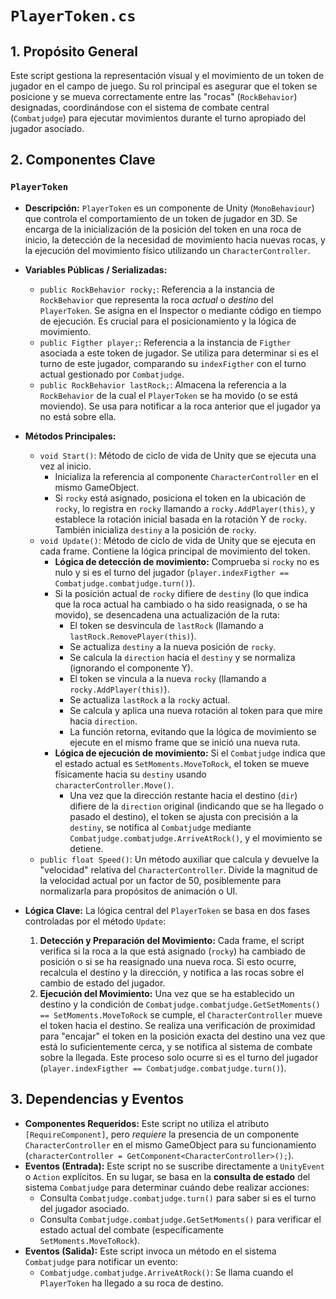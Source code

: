 # `PlayerToken.cs`

## 1. Propósito General
Este script gestiona la representación visual y el movimiento de un token de jugador en el campo de juego. Su rol principal es asegurar que el token se posicione y se mueva correctamente entre las "rocas" (`RockBehavior`) designadas, coordinándose con el sistema de combate central (`Combatjudge`) para ejecutar movimientos durante el turno apropiado del jugador asociado.

## 2. Componentes Clave

### `PlayerToken`
-   **Descripción:** `PlayerToken` es un componente de Unity (`MonoBehaviour`) que controla el comportamiento de un token de jugador en 3D. Se encarga de la inicialización de la posición del token en una roca de inicio, la detección de la necesidad de movimiento hacia nuevas rocas, y la ejecución del movimiento físico utilizando un `CharacterController`.
-   **Variables Públicas / Serializadas:**
    -   `public RockBehavior rocky;`: Referencia a la instancia de `RockBehavior` que representa la roca *actual* o *destino* del `PlayerToken`. Se asigna en el Inspector o mediante código en tiempo de ejecución. Es crucial para el posicionamiento y la lógica de movimiento.
    -   `public Figther player;`: Referencia a la instancia de `Figther` asociada a este token de jugador. Se utiliza para determinar si es el turno de este jugador, comparando su `indexFigther` con el turno actual gestionado por `Combatjudge`.
    -   `public RockBehavior lastRock;`: Almacena la referencia a la `RockBehavior` de la cual el `PlayerToken` se ha movido (o se está moviendo). Se usa para notificar a la roca anterior que el jugador ya no está sobre ella.
-   **Métodos Principales:**
    -   `void Start()`: Método de ciclo de vida de Unity que se ejecuta una vez al inicio.
        -   Inicializa la referencia al componente `CharacterController` en el mismo GameObject.
        -   Si `rocky` está asignado, posiciona el token en la ubicación de `rocky`, lo registra en `rocky` llamando a `rocky.AddPlayer(this)`, y establece la rotación inicial basada en la rotación Y de `rocky`. También inicializa `destiny` a la posición de `rocky`.
    -   `void Update()`: Método de ciclo de vida de Unity que se ejecuta en cada frame. Contiene la lógica principal de movimiento del token.
        -   **Lógica de detección de movimiento:** Comprueba si `rocky` no es nulo y si es el turno del jugador (`player.indexFigther == Combatjudge.combatjudge.turn()`).
        -   Si la posición actual de `rocky` difiere de `destiny` (lo que indica que la roca actual ha cambiado o ha sido reasignada, o se ha movido), se desencadena una actualización de la ruta:
            -   El token se desvincula de `lastRock` (llamando a `lastRock.RemovePlayer(this)`).
            -   Se actualiza `destiny` a la nueva posición de `rocky`.
            -   Se calcula la `direction` hacia el `destiny` y se normaliza (ignorando el componente Y).
            -   El token se vincula a la nueva `rocky` (llamando a `rocky.AddPlayer(this)`).
            -   Se actualiza `lastRock` a la `rocky` actual.
            -   Se calcula y aplica una nueva rotación al token para que mire hacia `direction`.
            -   La función retorna, evitando que la lógica de movimiento se ejecute en el mismo frame que se inició una nueva ruta.
        -   **Lógica de ejecución de movimiento:** Si el `Combatjudge` indica que el estado actual es `SetMoments.MoveToRock`, el token se mueve físicamente hacia su `destiny` usando `characterController.Move()`.
            -   Una vez que la dirección restante hacia el destino (`dir`) difiere de la `direction` original (indicando que se ha llegado o pasado el destino), el token se ajusta con precisión a la `destiny`, se notifica al `Combatjudge` mediante `Combatjudge.combatjudge.ArriveAtRock()`, y el movimiento se detiene.
    -   `public float Speed()`: Un método auxiliar que calcula y devuelve la "velocidad" relativa del `CharacterController`. Divide la magnitud de la velocidad actual por un factor de 50, posiblemente para normalizarla para propósitos de animación o UI.

-   **Lógica Clave:**
    La lógica central del `PlayerToken` se basa en dos fases controladas por el método `Update`:
    1.  **Detección y Preparación del Movimiento:** Cada frame, el script verifica si la roca a la que está asignado (`rocky`) ha cambiado de posición o si se ha reasignado una nueva roca. Si esto ocurre, recalcula el destino y la dirección, y notifica a las rocas sobre el cambio de estado del jugador.
    2.  **Ejecución del Movimiento:** Una vez que se ha establecido un destino y la condición de `Combatjudge.combatjudge.GetSetMoments() == SetMoments.MoveToRock` se cumple, el `CharacterController` mueve el token hacia el destino. Se realiza una verificación de proximidad para "encajar" el token en la posición exacta del destino una vez que está lo suficientemente cerca, y se notifica al sistema de combate sobre la llegada. Este proceso solo ocurre si es el turno del jugador (`player.indexFigther == Combatjudge.combatjudge.turn()`).

## 3. Dependencias y Eventos
-   **Componentes Requeridos:** Este script no utiliza el atributo `[RequireComponent]`, pero *requiere* la presencia de un componente `CharacterController` en el mismo GameObject para su funcionamiento (`characterController = GetComponent<CharacterController>();`).
-   **Eventos (Entrada):** Este script no se suscribe directamente a `UnityEvent` o `Action` explícitos. En su lugar, se basa en la **consulta de estado** del sistema `Combatjudge` para determinar cuándo debe realizar acciones:
    -   Consulta `Combatjudge.combatjudge.turn()` para saber si es el turno del jugador asociado.
    -   Consulta `Combatjudge.combatjudge.GetSetMoments()` para verificar el estado actual del combate (específicamente `SetMoments.MoveToRock`).
-   **Eventos (Salida):** Este script invoca un método en el sistema `Combatjudge` para notificar un evento:
    -   `Combatjudge.combatjudge.ArriveAtRock()`: Se llama cuando el `PlayerToken` ha llegado a su roca de destino.